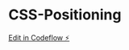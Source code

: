 # CSS-Positioning

[Edit in Codeflow ⚡️](https://stackblitz.com/~/github.com/parulchauhann/CSS-Positioning)